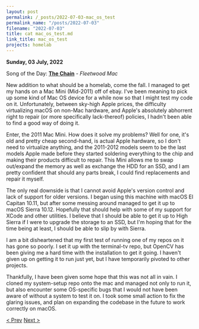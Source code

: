 ```yaml
---
layout: post
permalink: /_posts/2022-07-03-mac_os_test
permalink_name: "/posts/2022-07-03"
filename: "2022-07-03"
title: cat mac_os_test.md
link_title: mac_os_test
projects: homelab
---
```

**Sunday, 03 July, 2022**

Song of the Day: [**The Chain**](https://youtu.be/iLC-tHvkNvI) - *Fleetwood Mac*

New addition to what should be a homelab, come the fall. I managed to get my hands on a Mac Mini (Mid-2011) off of ebay. I've been meaning to pick up some kind of Mac OS device for a while now so that I might test my code on it. Unfortunately, between sky-high Apple prices, the difficulty virtualizing macOS on non-Mac hardware, and Apple's absolutely abhorrent right to repair (or more specifically lack-thereof) policies, I hadn't been able to find a good way of doing it.

Enter, the 2011 Mac Mini. How does it solve my problems? Well for one, it's old and pretty cheap second-hand, is actual Apple hardware, so I don't need to virtualize anything, and the 2011-2012 models seem to be the last models Apple made before they started soldering everything to the chip and making their products difficult to repair. This Mini allows me to swap out/expand the memory as well as exchange the HDD for an SSD, and I am pretty confident that should any parts break, I could find replacements and repair it myself.

The only real downside is that I cannot avoid Apple's version control and lack of support for older versions. I began using this machine with macOS El Capitan 10.11, but after some messing around managed to get it up to macOS Sierra 10.12. Hopefully that should help with some of my support for XCode and other utilities. I believe that I should be able to get it up to High Sierra if I were to upgrade the storage to an SSD, but I'm hoping that for the time being at least, I should be able to slip by with Sierra.

I am a bit disheartened that my first test of running one of my repos on it has gone so poorly. I set it up with the terminal-tv repo, but OpenCV has been giving me a hard time with the installation to get it going. I haven't given up on getting it to run just yet, but I have temporarily pivoted to other projects.

Thankfully, I have been given some hope that this was not all in vain. I cloned my system-setup repo onto the mac and managed not only to run it, but also encounter some OS-specific bugs that I would not have been aware of without a system to test it on. I took some small action to fix the glaring issues, and plan on expanding the codebase in the future to work correctly on macOS.

[< Prev](/_posts/2022-06-30-jsc_day_17)    [Next >](/_posts/2022-07-04-mac_os_test_2)
